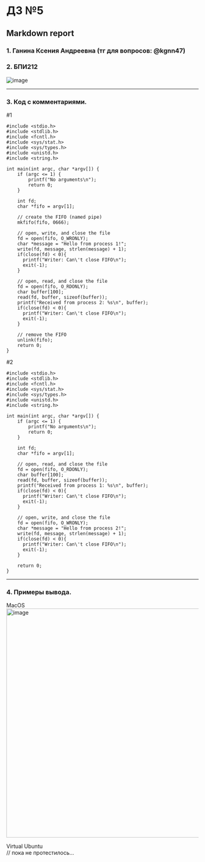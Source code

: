 #  ДЗ №5 #
## Markdown report <br> ##

### 1. Ганина Ксения Андреевна (тг для вопросов: @kgnn47) <br> ###
### 2. БПИ212 <br> ###

![image](https://user-images.githubusercontent.com/114473740/219975613-a4d4aeba-7419-43b9-b520-47e1cac55bcd.png)
________________________

### 3. Код с комментариями. <br> ###

#1

```с
#include <stdio.h>
#include <stdlib.h>
#include <fcntl.h>
#include <sys/stat.h>
#include <sys/types.h>
#include <unistd.h>
#include <string.h>

int main(int argc, char *argv[]) {
    if (argc <= 1) {
        printf("No arguments\n");
        return 0;
    }

    int fd;
    char *fifo = argv[1];

    // create the FIFO (named pipe)
    mkfifo(fifo, 0666);

    // open, write, and close the file
    fd = open(fifo, O_WRONLY);
    char *message = "Hello from process 1!";
    write(fd, message, strlen(message) + 1);
    if(close(fd) < 0){
      printf("Writer: Can\'t close FIFO\n"); 
      exit(-1);
    }

    // open, read, and close the file
    fd = open(fifo, O_RDONLY);
    char buffer[100];
    read(fd, buffer, sizeof(buffer));
    printf("Received from process 2: %s\n", buffer);
    if(close(fd) < 0){
      printf("Writer: Can\'t close FIFO\n"); 
      exit(-1);
    }

    // remove the FIFO
    unlink(fifo);
    return 0;
}
```

#2

```с
#include <stdio.h>
#include <stdlib.h>
#include <fcntl.h>
#include <sys/stat.h>
#include <sys/types.h>
#include <unistd.h>
#include <string.h>

int main(int argc, char *argv[]) {
    if (argc <= 1) {
        printf("No arguments\n");
        return 0;
    }
    
    int fd;
    char *fifo = argv[1];

    // open, read, and close the file
    fd = open(fifo, O_RDONLY);
    char buffer[100];
    read(fd, buffer, sizeof(buffer));
    printf("Received from process 1: %s\n", buffer);
    if(close(fd) < 0){
      printf("Writer: Can\'t close FIFO\n"); 
      exit(-1);
    }

    // open, write, and close the file
    fd = open(fifo, O_WRONLY);
    char *message = "Hello from process 2!";
    write(fd, message, strlen(message) + 1);
    if(close(fd) < 0){
      printf("Writer: Can\'t close FIFO\n"); 
      exit(-1);
    }

    return 0;
}

```
________________________

### 4. Примеры вывода. <br> ###

MacOS <br>
<img width="600" alt="image" src="https://user-images.githubusercontent.com/114473740/220061988-d260a0e6-1165-4bb3-bdff-6c438bdb1612.png">

Virtual Ubuntu <br>
// пока не протестилось...


